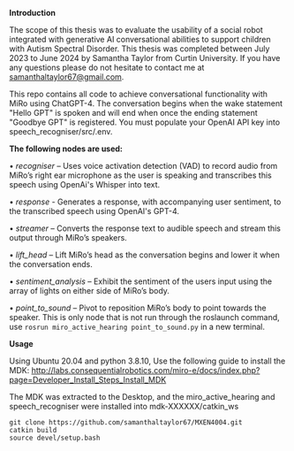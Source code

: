 **Introduction**

The scope of this thesis was to evaluate the usability of a social robot integrated with generative AI conversational abilities to support children with Autism Spectral Disorder.
This thesis was completed between July 2023 to June 2024 by Samantha Taylor from Curtin University.
If you have any questions please do not hesitate to contact me at samanthaltaylor67@gmail.com.

This repo contains all code to achieve conversational functionality with MiRo using ChatGPT-4. The conversation begins when the wake statement "Hello GPT" is spoken and will end when once the ending statement "Goodbye GPT" is registered. You must populate your OpenAI API key into speech_recogniser/src/.env. 

**The following nodes are used:**

•	*recogniser* – Uses voice activation detection (VAD) to record audio from MiRo’s right ear microphone as the user is speaking and transcribes this speech using OpenAi's Whisper into text.

•	*response* - Generates a response, with accompanying user sentiment, to the transcribed speech using OpenAI's GPT-4.

•	*streamer* – Converts the response text to audible speech and stream this output through MiRo’s speakers.

•	*lift_head* – Lift MiRo’s head as the conversation begins and lower it when the conversation ends.

•	*sentiment_analysis* – Exhibit the sentiment of the users input using the array of lights on either side of MiRo’s body.

•	*point_to_sound* – Pivot to reposition MiRo’s body to point towards the speaker. This is only node that is not run through the roslaunch command, use ```rosrun miro_active_hearing point_to_sound.py``` in a new terminal.


**Usage**

Using Ubuntu 20.04 and python 3.8.10,
Use the following guide to install the MDK: http://labs.consequentialrobotics.com/miro-e/docs/index.php?page=Developer_Install_Steps_Install_MDK

The MDK was extracted to the Desktop, and the miro_active_hearing and speech_recogniser were installed into mdk-XXXXXX/catkin_ws
```cd ~/mdk/catkin_ws/src
git clone https://github.com/samanthaltaylor67/MXEN4004.git
catkin build
source devel/setup.bash
